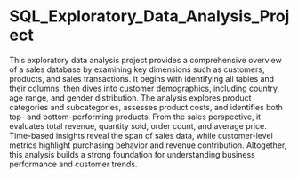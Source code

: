 # SQL_Exploratory_Data_Analysis_Project
This exploratory data analysis project provides a comprehensive overview of a sales database by examining key dimensions such as customers, products, and sales transactions. It begins with identifying all tables and their columns, then dives into customer demographics, including country, age range, and gender distribution. The analysis explores product categories and subcategories, assesses product costs, and identifies both top- and bottom-performing products. From the sales perspective, it evaluates total revenue, quantity sold, order count, and average price. Time-based insights reveal the span of sales data, while customer-level metrics highlight purchasing behavior and revenue contribution. Altogether, this analysis builds a strong foundation for understanding business performance and customer trends.
